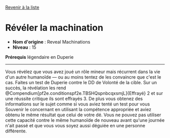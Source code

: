 [Revenir à la liste](list.md)

# Révéler la machination

 * **Nom d'origine** : Reveal Machinations
 * **Niveau** : 15


<p><strong>Prérequis</strong> légendaire en Duperie</p>
<hr>
<p>Vous révélez que vous avez joué un rôle mineur mais récurrent dans la vie d'un autre humanoïde — ou au moins tentez de les convaincre que c'est le cas. Faites un test de Duperie contre le DD de Volonté de la cible. Sur un succès, la révélation les rend @Compendium[pf2e.conditionspf2e.TBSHQspnbcqxsmjL]{Effrayé} 2 et sur une réussite critique ils sont effrayés 3. De plus vous obtenez des informations sur le sujet comme si vous aviez tenté un test pour vous Souvenir le concernant en utilisant la compétence appropriée et aviez obtenu le même résultat que celui de votre dé. Vous ne pouvez pas utiliser cette capacité contre le même humanoïde de nouveau avant qu'une journée n'ait passé et que vous vous soyez aussi déguiée en une personne différente.</p>